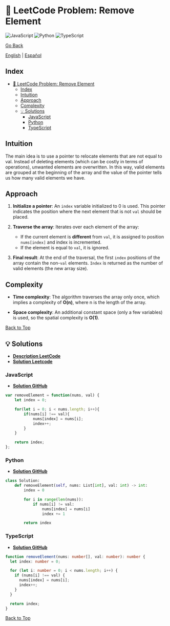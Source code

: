 # 🤔 LeetCode Problem: Remove Element

![JavaScript](https://img.shields.io/badge/JavaScript-F7DF1E?logo=javascript&logoColor=black)
![Python](https://img.shields.io/badge/Python-3776AB?logo=python&logoColor=white)
![TypeScript](https://img.shields.io/badge/TypeScript-3178C6?logo=typescript&logoColor=white)

[Go Back](../README.md)

[English](./27.RemoveElement.md) | [Español](./27.RemoveElement-es.md)

## Index

- [🤔 LeetCode Problem: Remove Element](#-leetcode-problem-remove-element)
  - [Index](#index)
  - [Intuition](#intuition)
  - [Approach](#approach)
  - [Complexity](#complexity)
  - [💡 Solutions](#-solutions)
    - [JavaScript](#javascript)
    - [Python](#python)
    - [TypeScript](#typescript)

## Intuition

The main idea is to use a pointer to relocate elements that are not equal to val. Instead of deleting elements (which can be costly in terms of operations), unwanted elements are overwritten. In this way, valid elements are grouped at the beginning of the array and the value of the pointer tells us how many valid elements we have.

## Approach

1. **Initialize a pointer**:
An `index` variable initialized to 0 is used. This pointer indicates the position where the next element that is not `val` should be placed.

2. **Traverse the array**:
Iterates over each element of the array:

   - If the current element is **different** from `val`, it is assigned to position `nums[index]` and index is incremented.
   - If the element is equal to `val`, it is ignored.

3. **Final result**:
At the end of the traversal, the first `index` positions of the array contain the non-`val` elements. `Index` is returned as the number of valid elements (the new array size).

## Complexity

- **Time complexity**:
The algorithm traverses the array only once, which implies a complexity of **O(n)**, where n is the length of the array.

- **Space complexity**:
An additional constant space (only a few variables) is used, so the spatial complexity is **O(1)**.

[Back to Top](#index)

## 💡 Solutions

- **[Description LeetCode](https://leetcode.com/problems/remove-element/description/)**
- **[Solution Leetcode](https://leetcode.com/problems/remove-element/solutions/6536072/two-pointers-solution-by-danielpaez-dev-kyb5/)**

### JavaScript

- **[Solution GitHub](../solutions/JavaScript/27.RemoveElement.js)**

```javascript
var removeElement = function(nums, val) {
    let index = 0;

    for(let i = 0; i < nums.length; i++){
        if(nums[i] !== val){
            nums[index] = nums[i];
            index++;
        }
    }

    return index;
};
```

### Python

- **[Solution GitHub](../solutions/Python/27.RemoveElement.py)**

```python
class Solution:
    def removeElement(self, nums: List[int], val: int) -> int:
        index = 0

        for i in range(len(nums)):
            if nums[i] != val:
                nums[index] = nums[i]
                index += 1

        return index
```

### TypeScript

- **[Solution GitHub](../solutions/TypeScript/27.RemoveElement.ts)**

```typescript
function removeElement(nums: number[], val: number): number {
  let index: number = 0;

  for (let i: number = 0; i < nums.length; i++) {
    if (nums[i] !== val) {
      nums[index] = nums[i];
      index++;
    }
  }

  return index;
}
```

[Back to Top](#index)
